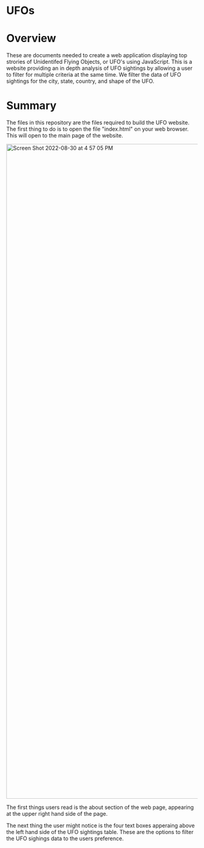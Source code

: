 # UFOs

# Overview 
These are documents needed to create a web application displaying top strories of Unidentifed Flying Objects, or UFO's using JavaScript. This is a website providing an in depth analysis of UFO sightings by allowing a user to filter for multiple criteria at the same time. We filter the data of UFO sightings for the city, state, country, and shape of the UFO. 

# Summary
The files in this repository are the files required to build the UFO website. The first thing to do is to open the file "index.html" on your web browser. This will open to the main page of the website. 

<img width="1722" alt="Screen Shot 2022-08-30 at 4 57 05 PM" src="https://user-images.githubusercontent.com/104328106/187557821-4814a3a7-6ea9-4dd0-99a5-80ce195632eb.png">

The first things users read is the about section of the web page, appearing at the upper right hand side of the page. 

The next thing the user might notice is the four text boxes apperaing above the left hand side of the UFO sightings table. These are the options to filter the UFO sighings data to the users preference. 

